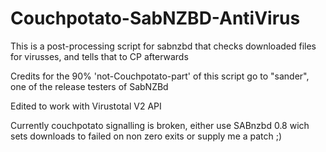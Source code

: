 Couchpotato-SabNZBD-AntiVirus
=============================

This is a post-processing script for sabnzbd that checks downloaded files for virusses, and tells that to CP afterwards

Credits for the 90% 'not-Couchpotato-part' of this script go to "sander", one of the release testers of SabNZBd

Edited to work with Virustotal V2 API 

Currently couchpotato signalling is broken, either use SABnzbd 0.8 wich sets downloads to failed on non zero exits or supply me a patch ;)
